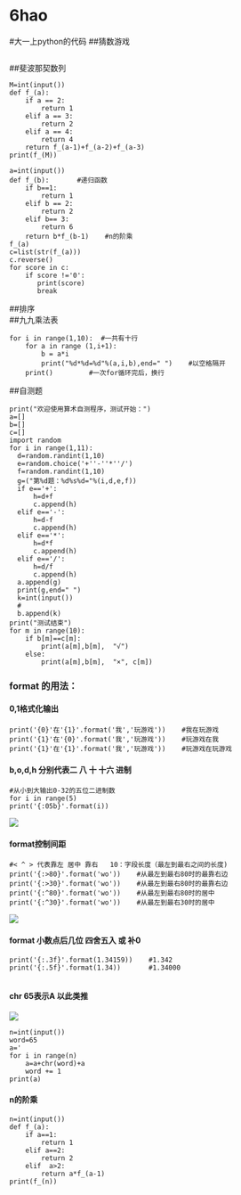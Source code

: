 # 6hao

#大一上python的代码 
##猜数游戏   
```  

```
##斐波那契数列
```
M=int(input())
def f_(a):
    if a == 2:
        return 1
    elif a == 3:
        return 2
    elif a == 4:
        return 4
    return f_(a-1)+f_(a-2)+f_(a-3)
print(f_(M))  
```
```
a=int(input())
def f_(b):       #递归函数
    if b==1:
        return 1
    elif b == 2:
        return 2
    elif b== 3:
        return 6
    return b*f_(b-1)    #n的阶乘
f_(a)
c=list(str(f_(a)))
c.reverse()
for score in c:
    if score !='0':   
       print(score)
       break  
```
##排序  
##九九乘法表  
```
for i in range(1,10):  #一共有十行
    for a in range (1,i+1):
        b = a*i
        print("%d*%d=%d"%(a,i,b),end=" ")    #以空格隔开
    print()         #一次for循环完后，换行
```
##自测题  

```
print("欢迎使用算术自测程序，测试开始：")
a=[]
b=[]
c=[]
import random
for i in range(1,11):
  d=random.randint(1,10)
  e=random.choice('+''-''*''/')
  f=random.randint(1,10)
  g=("第%d题：%d%s%d="%(i,d,e,f))
  if e=='+':
      h=d+f
      c.append(h)
  elif e=='-':
      h=d-f
      c.append(h)
  elif e=='*':
      h=d*f
      c.append(h)
  elif e=='/':
      h=d/f
      c.append(h)
  a.append(g)
  print(g,end=" ")
  k=int(input())
  #
  b.append(k)
print("测试结束")
for m in range(10):
    if b[m]==c[m]:
        print(a[m],b[m],  "√")
    else:
        print(a[m],b[m],  "×", c[m])  

```
### format 的用法：    
#### 0,1格式化输出  
```  
print('{0}'在'{1}'.format('我','玩游戏'))    #我在玩游戏  
print('{1}'在'{0}'.format('我','玩游戏'))    #玩游戏在我  
print('{1}'在'{1}'.format('我','玩游戏'))    #玩游戏在玩游戏   
```
#### b,o,d,h  分别代表二 八 十 十六 进制  
```  
#从小到大输出0-32的五位二进制数    
for i in range(5)  
print('{:05b}'.format(i))  
```
![](D:\信息素养作业图片/图.jpg)
#### format控制间距  
```  
#< ^ > 代表靠左 居中 靠右   10：字段长度（最左到最右之间的长度)  
print('{:>80}'.format('wo'))    #从最左到最右80时的最靠右边
print('{:>30}'.format('wo'))    #从最左到最右80时的最靠右边
print('{:^80}'.format('wo'))    #从最左到最右80时的居中
print('{:^30}'.format('wo'))    #从最左到最右30时的居中
```
![](D:\信息素养作业图片/tu.jpg)
#### format 小数点后几位 四舍五入  或  补0  
```    
print('{:.3f}'.format(1.34159))    #1.342
print('{:.5f}'.format(1.34))       #1.34000
 
```
#### chr  65表示A 以此类推  
![](D:\信息素养作业图片/3.jpg)    
```  
n=int(input())
word=65  
a='
for i in range(n)
	a=a+chr(word)+a 
    word += 1  
print(a)  
```
#### n的阶乘  
```  
n=int(input())
def f_(a):
    if a==1:
        return 1
    elif a==2:
        return 2
    elif  a>2:
        return a*f_(a-1)
print(f_(n))  
```


